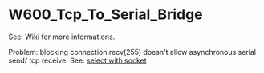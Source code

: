 # W600_Tcp_To_Serial_Bridge
See: [Wiki](https://github.com/juergs/W600_Tcp_To_Serial_Bridge/wiki) for more informations.


Problem: blocking connection.recv(255) doesn't allow asynchronous serial send/ tcp receive.
See: [select with socket](https://steelkiwi.com/blog/working-tcp-sockets/)
